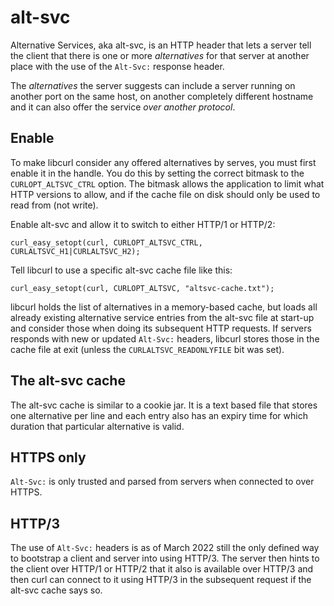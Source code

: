 # alt-svc

Alternative Services, aka alt-svc, is an HTTP header that lets a server tell
the client that there is one or more *alternatives* for that server at
another place with the use of the `Alt-Svc:` response header.

The *alternatives* the server suggests can include a server running on another
port on the same host, on another completely different hostname and it can
also offer the service *over another protocol*.

## Enable

To make libcurl consider any offered alternatives by serves, you must first
enable it in the handle. You do this by setting the correct bitmask to the
`CURLOPT_ALTSVC_CTRL` option. The bitmask allows the application to limit what
HTTP versions to allow, and if the cache file on disk should only be used to
read from (not write).

Enable alt-svc and allow it to switch to either HTTP/1 or HTTP/2:

    curl_easy_setopt(curl, CURLOPT_ALTSVC_CTRL, CURLALTSVC_H1|CURLALTSVC_H2);

Tell libcurl to use a specific alt-svc cache file like this:

    curl_easy_setopt(curl, CURLOPT_ALTSVC, "altsvc-cache.txt");

libcurl holds the list of alternatives in a memory-based cache, but loads all
already existing alternative service entries from the alt-svc file at start-up
and consider those when doing its subsequent HTTP requests. If servers
responds with new or updated `Alt-Svc:` headers, libcurl stores those in the
cache file at exit (unless the `CURLALTSVC_READONLYFILE` bit was set).

## The alt-svc cache

The alt-svc cache is similar to a cookie jar. It is a text based file that
stores one alternative per line and each entry also has an expiry time for
which duration that particular alternative is valid.

## HTTPS only

`Alt-Svc:` is only trusted and parsed from servers when connected to over
HTTPS.

## HTTP/3

The use of `Alt-Svc:` headers is as of March 2022 still the only defined way
to bootstrap a client and server into using HTTP/3. The server then hints to
the client over HTTP/1 or HTTP/2 that it also is available over HTTP/3 and
then curl can connect to it using HTTP/3 in the subsequent request if the
alt-svc cache says so.

